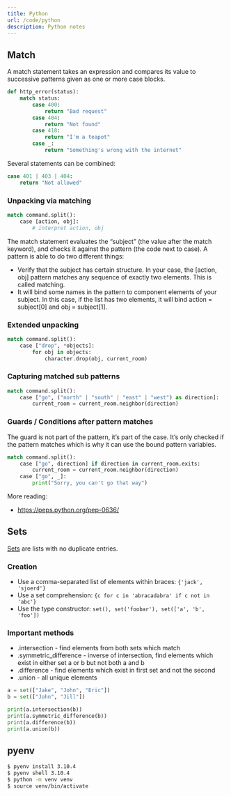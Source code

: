 ```yaml
---
title: Python
url: /code/python
description: Python notes
---
```


## Match
A match statement takes an expression and compares its value to successive patterns given as one or more case blocks.

```python
def http_error(status):
    match status:
        case 400:
            return "Bad request"
        case 404:
            return "Not found"
        case 418:
            return "I'm a teapot"
        case _:
            return "Something's wrong with the internet"
```

Several statements can be combined:

```python
case 401 | 403 | 404:
    return "Not allowed"
```

### Unpacking via matching

```python
match command.split():
    case [action, obj]:
        # interpret action, obj
```

The match statement evaluates the “subject” (the value after the match keyword), and checks it against the pattern (the code next to case). A pattern is able to do two different things:

- Verify that the subject has certain structure. In your case, the [action, obj] pattern matches any sequence of exactly two elements. This is called matching.
- It will bind some names in the pattern to component elements of your subject. In this case, if the list has two elements, it will bind action = subject[0] and obj = subject[1].

### Extended unpacking

```python
match command.split():
    case ["drop", *objects]:
        for obj in objects:
            character.drop(obj, current_room)
```

### Capturing matched sub patterns

```python
match command.split():
    case ["go", ("north" | "south" | "east" | "west") as direction]:
        current_room = current_room.neighbor(direction)
```

### Guards / Conditions after pattern matches

The guard is not part of the pattern, it’s part of the case. It’s only checked if the pattern matches which is why it can use the bound pattern variables.

```python
match command.split():
    case ["go", direction] if direction in current_room.exits:
        current_room = current_room.neighbor(direction)
    case ["go", _]:
        print("Sorry, you can't go that way")
```

More reading:
- https://peps.python.org/pep-0636/

## Sets

[Sets](https://docs.python.org/3/library/stdtypes.html#set-types-set-frozenset) are lists with no duplicate entries.

### Creation
- Use a comma-separated list of elements within braces: `{'jack', 'sjoerd'}`
- Use a set comprehension: `{c for c in 'abracadabra' if c not in 'abc'}`
- Use the type constructor: `set(), set('foobar'), set(['a', 'b', 'foo'])`

### Important methods
- .intersection - find elements from both sets which match
- .symmetric_difference - inverse of intersection, find elements which exist in either set a or b but not both a and b
- .difference - find elements which exist in first set and not the second
- .union - all unique elements

```python
a = set(["Jake", "John", "Eric"])
b = set(["John", "Jill"])

print(a.intersection(b))
print(a.symmetric_difference(b))
print(a.difference(b))
print(a.union(b))
```

## pyenv

```bash
$ pyenv install 3.10.4
$ pyenv shell 3.10.4
$ python -m venv venv
$ source venv/bin/activate
```
